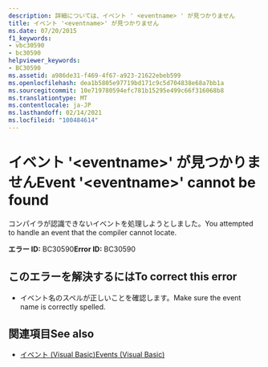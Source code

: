 ```yaml
---
description: 詳細については、イベント ' <eventname> ' が見つかりません
title: イベント '<eventname>' が見つかりません
ms.date: 07/20/2015
f1_keywords:
- vbc30590
- bc30590
helpviewer_keywords:
- BC30590
ms.assetid: a986de31-f469-4f67-a923-21622ebeb599
ms.openlocfilehash: dea1b5805e97719bd171c9c5d704838e68a7bb1a
ms.sourcegitcommit: 10e719780594efc781b15295e499c66f316068b8
ms.translationtype: MT
ms.contentlocale: ja-JP
ms.lasthandoff: 02/14/2021
ms.locfileid: "100484614"
---
```

# <a name="event-eventname-cannot-be-found"></a><span data-ttu-id="c4d15-103">イベント '\<eventname>' が見つかりません</span><span class="sxs-lookup"><span data-stu-id="c4d15-103">Event '\<eventname>' cannot be found</span></span>

<span data-ttu-id="c4d15-104">コンパイラが認識できないイベントを処理しようとしました。</span><span class="sxs-lookup"><span data-stu-id="c4d15-104">You attempted to handle an event that the compiler cannot locate.</span></span>  
  
 <span data-ttu-id="c4d15-105">**エラー ID:** BC30590</span><span class="sxs-lookup"><span data-stu-id="c4d15-105">**Error ID:** BC30590</span></span>  
  
## <a name="to-correct-this-error"></a><span data-ttu-id="c4d15-106">このエラーを解決するには</span><span class="sxs-lookup"><span data-stu-id="c4d15-106">To correct this error</span></span>  
  
- <span data-ttu-id="c4d15-107">イベント名のスペルが正しいことを確認します。</span><span class="sxs-lookup"><span data-stu-id="c4d15-107">Make sure the event name is correctly spelled.</span></span>  
  
## <a name="see-also"></a><span data-ttu-id="c4d15-108">関連項目</span><span class="sxs-lookup"><span data-stu-id="c4d15-108">See also</span></span>

- [<span data-ttu-id="c4d15-109">イベント (Visual Basic)</span><span class="sxs-lookup"><span data-stu-id="c4d15-109">Events (Visual Basic)</span></span>](../programming-guide/language-features/events/index.md)

